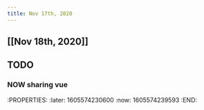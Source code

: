 ```yaml
---
title: Nov 17th, 2020
---
```


## [[Nov 18th, 2020]]
## TODO
### NOW sharing vue
:PROPERTIES:
:later: 1605574230600
:now: 1605574239593
:END:
###
